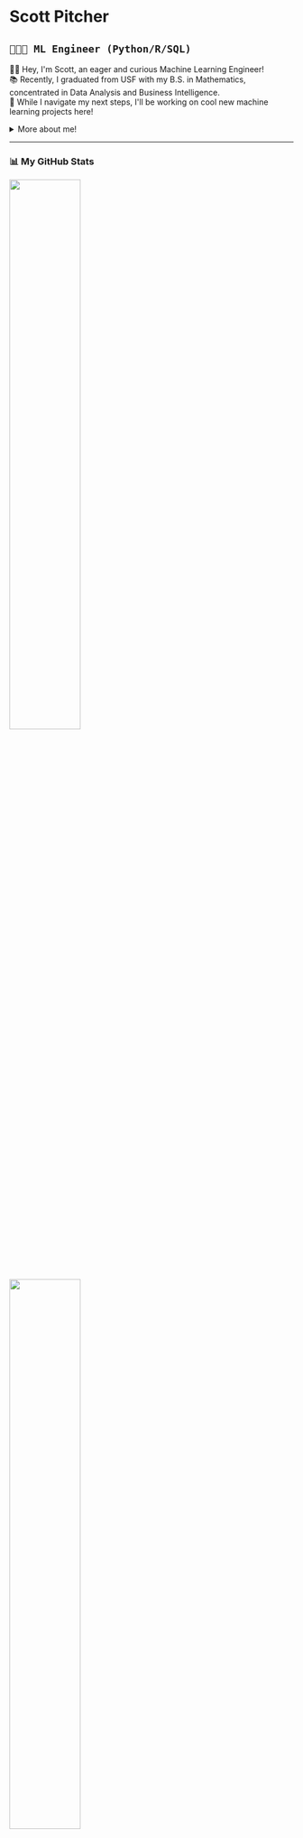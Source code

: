 <h1> Scott Pitcher </h1>

## `👨🏻‍💻 ML Engineer (Python/R/SQL)` ##
<p>  

  👋🏼 Hey, I'm Scott, an eager and curious Machine Learning Engineer! <br>
  📚 Recently, I graduated from USF with my B.S. in Mathematics, concentrated in Data Analysis and Business Intelligence. <br>
  👣 While I navigate my next steps, I'll be working on cool new machine learning projects here! <br>

<div>
<details>
  <summary> More about me! </summary>

- 🔭 Currently exploring new **machine learning tools**

- 🌱 

- 💬 Ask me about ****

- 👥 Connect with me on [LinkedIn!](https://www.linkedin.com/in/scottpitcher1)

</details>
  
</p>

---
### 📊 My GitHub Stats

<a href ="https://github.com/scottpitcher"> <img width = "50%" src = "https://github-readme-stats.vercel.app/api?username=scottpitcher&show_icons=true&theme=vue-dark"> </a>
<a href ="https://github.com/scottpitcher"> <img width = "50%" src = "https://streak-stats.demolab.com?user=scottpitcher&theme=nordfox&border_radius=0"> </a>

---
#

